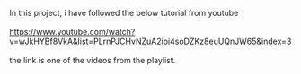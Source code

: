 In this project, i have followed the below tutorial from youtube<br><br>
https://www.youtube.com/watch?v=wJkHYBf8VkA&list=PLrnPJCHvNZuA2ioi4soDZKz8euUQnJW65&index=3<br><br>
the link is one of the videos from the playlist. 
